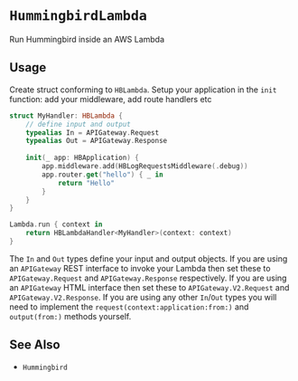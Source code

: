# ``HummingbirdLambda``

Run Hummingbird inside an AWS Lambda

## Usage

Create struct conforming to `HBLambda`. Setup your application in the `init` function: add your middleware, add route handlers etc

```swift
struct MyHandler: HBLambda {
    // define input and output
    typealias In = APIGateway.Request
    typealias Out = APIGateway.Response
    
    init(_ app: HBApplication) {
        app.middleware.add(HBLogRequestsMiddleware(.debug))
        app.router.get("hello") { _ in
            return "Hello"
        }
    }
}

Lambda.run { context in
    return HBLambdaHandler<MyHandler>(context: context)
}
```

The `In` and `Out` types define your input and output objects. If you are using an `APIGateway` REST interface to invoke your Lambda then set these to `APIGateway.Request` and `APIGateway.Response` respectively. If you are using an `APIGateway` HTML interface then set these to `APIGateway.V2.Request` and `APIGateway.V2.Response`. If you are using any other `In`/`Out` types you will need to implement the `request(context:application:from:)` and `output(from:)` methods yourself.

## See Also

- ``Hummingbird``